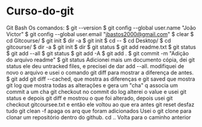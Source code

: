 # Curso-do-git
Git Bash
Os comandos:
$ git --version 
$ git config --global user.name "João Victor"
$ git config --global user.email "jbastos2000@gmail.com"
$ clear
$ cd Gitcourse/
$ git init
$ dir -a
$ git init
$ cd --
$ cd Desktop/
$ cd gitcourse/
$ dir -a
$ git init
$ dir
$ git status
$ git add readme.txt
$ git status
$ git add --all
$ git status
$ git add -A
$ git add .
$ git commit -m "Adição do arquivo readme"
$ git status
Adicionei mais um documento cópia, dei git status ele deu untracked files, e precisei de dar add --all.
modifiquei de novo o arquivo e usei o comando git diff para mostrar a diferença de antes.
$ git add
git diff --cached, que mostra as diferenças
e git saved que mostra
git log que mostra todas as alterações e gera um "cha" q associa um commit a um cha
git checkout no commit do log 
alterei o value e usei git status e depois git diff e mostrou o que foi alterado, depois usei git checkout gitcoursee.txt e então ele voltou ao que era antes
git reset desfaz tudo
git clean -f apaga os arq que foram adicionados
Usei o git clone para clonar um repositório dentro do github.
cd .. Volta para o caminho anterior
